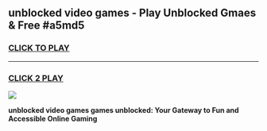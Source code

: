 
## unblocked video games - Play Unblocked Gmaes & Free #a5md5
<h3>
<a href="https://news.freeplayer.one?title=unblocked_video_games&ref=03M">CLICK TO PLAY</a></h3>
<hr>

<h3>
<a href="https://news.freeplayer.one?title=unblocked_video_games&ref=03M">CLICK 2 PLAY</a>
  
</h3>

<a href="https://news.freeplayer.one?title=unblocked_video_games&ref=03M"><img src="https://clearcache.store/games.png"></a>


**unblocked video games games unblocked: Your Gateway to Fun and Accessible Online Gaming**
